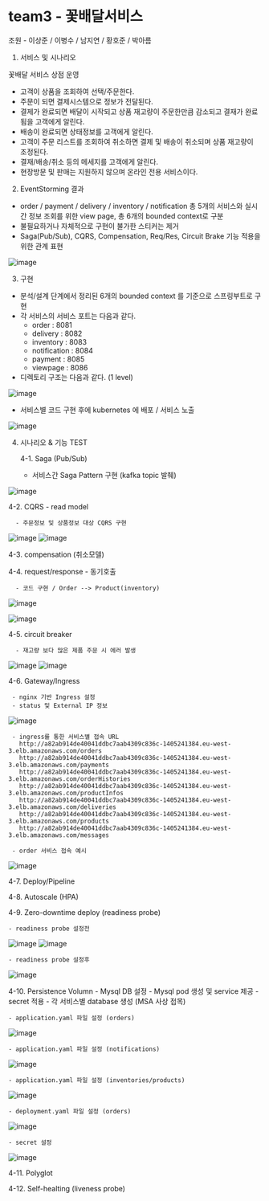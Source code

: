 # team3 - 꽃배달서비스

조원 - 이상준 / 이병수 / 남지연 / 황호준 / 박아름



1. 서비스 및 시나리오

 꽃배달 서비스 상점 운영 
 
 - 고객이 상품을 조회하여 선택/주문한다.
 - 주문이 되면 결제시스템으로 정보가 전달된다. 
 - 결제가 완료되면 배달이 시작되고 상품 재고량이 주문한만큼 감소되고 결재가 완료됨을 고객에게 알린다.
 - 배송이 완료되면 상태정보를 고객에게 알린다. 
 - 고객이 주문 리스트를 조회하여 취소하면 결제 및 배송이 취소되며 상품 재고량이 조정된다. 
 - 결재/배송/취소 등의 메세지를 고객에게 알린다. 
 - 현장방문 및 판매는 지원하지 않으며 온라인 전용 서비스이다. 


 
2. EventStorming 결과

 - order / payment / delivery / inventory / notification 총 5개의 서비스와 실시간 정보 조회를 위한 view page, 총 6개의 bounded context로 구분
 - 불필요하거나 자체적으로 구현이 불가한 스티커는 제거 
 - Saga(Pub/Sub), CQRS, Compensation, Req/Res, Circuit Brake 기능 적용을 위한 관계 표현

![image](https://user-images.githubusercontent.com/110503179/193733359-7f088b37-6928-43d3-a792-caed78c4ddce.png)




3. 구현

  - 분석/설계 단계에서 정리된 6개의 bounded context 를 기준으로 스프링부트로 구현
  - 각 서비스의 서비스 포트는 다음과 같다. 
    - order : 8081
    - delivery : 8082 
    - inventory : 8083
    - notification : 8084
    - payment : 8085
    - viewpage : 8086
  - 디렉토리 구조는 다음과 같다. (1 level)
  
  ![image](https://user-images.githubusercontent.com/110503179/193734762-1815a9bd-8c26-4421-95ce-9e586601f513.png)

- 서비스별 코드 구현 후에 kubernetes 에 배포 / 서비스 노출 

![image](https://user-images.githubusercontent.com/110503179/193735584-77f520fc-2282-441b-9a13-12f139c6312a.png)



4. 시나리오 & 기능 TEST 


   4-1. Saga (Pub/Sub)

      - 서비스간 Saga Pattern 구현 (kafka topic 발췌)


![image](https://user-images.githubusercontent.com/110503179/193747966-57723925-85f1-406d-b5db-030764fb01ef.png)

 
   4-2. CQRS - read model
   
      - 주문정보 및 상품정보 대상 CQRS 구현
   
![image](https://user-images.githubusercontent.com/110503179/193744102-1419cecd-37f1-42a2-ae12-0a0dbd52bba5.png)
![image](https://user-images.githubusercontent.com/110503179/193744505-3667082e-cfdf-47e7-abdf-70401e11e90a.png)
   
 
   4-3. compensation (취소모델)
 
   4-4. request/response - 동기호출 
   
      - 코드 구현 / Order --> Product(inventory) 

![image](https://user-images.githubusercontent.com/110503179/193743687-2da46cfd-7be2-4c5e-8f43-c8be24ba7f9c.png)

![image](https://user-images.githubusercontent.com/110503179/193743729-6e42e385-bf83-44cc-8fb7-3f327795ab92.png)

 
   4-5. circuit breaker 
   
      - 재고량 보다 많은 제품 주문 시 에러 발생 

![image](https://user-images.githubusercontent.com/110503179/193743296-246cd4b2-1692-4680-8da5-305b8d8fd206.png)
![image](https://user-images.githubusercontent.com/110503179/193743339-312b389a-4999-4058-a43c-bcc0a3412f22.png)

 
   4-6. Gateway/Ingress 
   
     - nginx 기반 Ingress 설정
     - status 및 External IP 정보

![image](https://user-images.githubusercontent.com/110503179/193736212-5cb09976-da5f-4580-a3e3-9b7cc1e04423.png)

 
     - ingress를 통한 서비스별 접속 URL
       http://a82ab914de40041ddbc7aab4309c836c-1405241384.eu-west-3.elb.amazonaws.com/orders
       http://a82ab914de40041ddbc7aab4309c836c-1405241384.eu-west-3.elb.amazonaws.com/payments
       http://a82ab914de40041ddbc7aab4309c836c-1405241384.eu-west-3.elb.amazonaws.com/orderHistories
       http://a82ab914de40041ddbc7aab4309c836c-1405241384.eu-west-3.elb.amazonaws.com/productInfos
       http://a82ab914de40041ddbc7aab4309c836c-1405241384.eu-west-3.elb.amazonaws.com/deliveries
       http://a82ab914de40041ddbc7aab4309c836c-1405241384.eu-west-3.elb.amazonaws.com/products
       http://a82ab914de40041ddbc7aab4309c836c-1405241384.eu-west-3.elb.amazonaws.com/messages
 
     - order 서비스 접속 예시
     
 ![image](https://user-images.githubusercontent.com/110503179/193743511-a1a0ef53-0546-46e3-85e5-247ed8974eac.png)

 
   4-7. Deploy/Pipeline
 
   4-8. Autoscale (HPA)
 
   4-9. Zero-downtime deploy (readiness probe)
   
    - readiness probe 설정전

![image](https://user-images.githubusercontent.com/110503179/193746661-dc28400c-fd33-44dc-ac88-821921cda9b5.png)
![image](https://user-images.githubusercontent.com/110503179/193746797-e45129c9-6ba1-42b4-8208-d847f17ac9fb.png)

    - readiness probe 설정후
    
![image](https://user-images.githubusercontent.com/110503179/193746734-1e4bbb36-ae0e-4933-bbf5-920e1421eab9.png)
   
 
   4-10. Persistence Volumn
    - Mysql DB 설정
    - Mysql pod 생성 및 service 제공
    - secret 적용
    - 각 서비스별 database 생성 (MSA 사상 접목)
    
    - application.yaml 파일 설정 (orders)
    
![image](https://user-images.githubusercontent.com/110503179/193744895-fcf17d63-a1fe-4844-9d39-315c68895621.png)

    
    - application.yaml 파일 설정 (notifications)

![image](https://user-images.githubusercontent.com/110503179/193746378-cb3528bd-5fef-4bcb-ba99-f9d2fd7df78b.png)

    - application.yaml 파일 설정 (inventories/products)

![image](https://user-images.githubusercontent.com/110503179/193746475-27335e40-9815-4bfe-b45b-6f5241ea7970.png)

    
    - deployment.yaml 파일 설정 (orders)    
    
![image](https://user-images.githubusercontent.com/110503179/193744759-e39a3766-5ebd-4a1d-aee5-5b3b8cca9f66.png)
    
    - secret 설정    
    
![image](https://user-images.githubusercontent.com/110503179/193744963-d4753fb6-6858-40a5-8ee3-0ead22ef51b8.png)
    

   4-11. Polyglot
 
   4-12. Self-healting (liveness probe)
 
 








